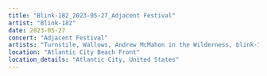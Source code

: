 ```yaml
---
title: "Blink-182_2023-05-27_Adjacent Festival"
artist: "Blink-182"
date: 2023-05-27
concert: "Adjacent Festival"
artists: "Turnstile, Wallows, Andrew McMahon in the Wilderness, blink-182, Bleachers, Beach Bunny"
location: "Atlantic City Beach Front"
location_details: "Atlantic City, United States"
---
```

